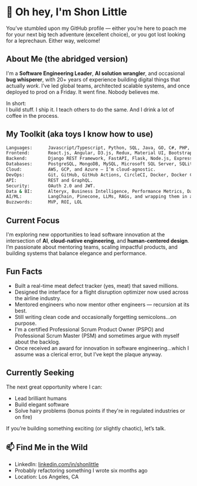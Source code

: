 # 👋 Oh hey, I'm Shon Little

You’ve stumbled upon my GitHub profile — either you’re here to poach me for your next big tech adventure (excellent choice), or you got lost looking for a leprechaun. Either way, welcome!

## About Me (the abridged version)

I'm a **Software Engineering Leader**, **AI solution wrangler**, and occasional **bug whisperer**, with 20+ years of experience building digital things that actually _work_. I’ve led global teams, architected scalable systems, and once deployed to prod on a Friday. It went fine. Nobody believes me.

In short:  
I build stuff. I ship it. I teach others to do the same. And I drink a lot of coffee in the process.

## My Toolkit (aka toys I know how to use)

```bash
Languages:      Javascript/Typescript, Python, SQL, Java, GO, C#, PHP, VB, HTML, CSS, (and the tears of legacy VBA)
Frontend:       React.js, Angular, D3.js, Redux, Material UI, Bootstrap, LESS, Sass, Material Design, and jQuery...because I’ve been coding since dinosaurs roamed the DOM.
Backend:        Django REST Framework, FastAPI, Flask, Node.js, Express, Spring Boot, ASP.NET
Databases:      PostgreSQL, MongoDB, MySQL, Microsoft SQL Server, SQLite, Neo4j, Redshift, Redis, and a hint of Microsoft Access nostalgia.
Cloud:          AWS, GCP, and Azure — I’m cloud-agnostic.
DevOps:         Git, GitHub, GitHub Actions, CircleCI, Docker, Docker Compose, and Kubernetes.
API:            REST and GraphQL.
Security:       OAuth 2.0 and JWT.
Data & BI:      Alteryx, Business Intelligence, Performance Metrics, Data Analytics and Database Management.
AI/ML:          LangChain, Pinecone, LLMs, RAGs, and wrapping them in a candy-coded shell.
Buzzwords:      MVP, ROI, LOL
```

## Current Focus

I'm exploring new opportunities to lead software innovation at the intersection of **AI**, **cloud-native engineering**, and **human-centered design**. I’m passionate about mentoring teams, scaling impactful products, and building systems that balance elegance and performance.

## Fun Facts

- Built a real-time meat defect tracker (yes, meat) that saved millions.
- Designed the interface for a flight disruption optimizer now used across the airline industry.
- Mentored engineers who now mentor other engineers — recursion at its best.
- Still writing clean code and occasionally forgetting semicolons...on purpose.
- I'm a certified Professional Scrum Product Owner (PSPO) and Professional Scrum Master (PSM) and sometimes argue with myself about the backlog.
- Once received an award for innovation in software engineering...which I assume was a clerical error, but I’ve kept the plaque anyway.

## Currently Seeking

The next great opportunity where I can:

- Lead brilliant humans
- Build elegant software
- Solve hairy problems (bonus points if they're in regulated industries or on fire)

If you’re building something exciting (or slightly chaotic), let’s talk.

## 📫 Find Me in the Wild

- LinkedIn: [linkedin.com/in/shonlittle](https://www.linkedin.com/in/shonlittle/)
- Probably refactoring something I wrote six months ago
- Location: Los Angeles, CA
